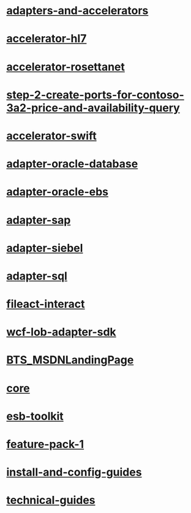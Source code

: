# [adapters-and-accelerators](adapters-and-accelerators\TOC.md)
# [accelerator-hl7](adapters-and-accelerators\accelerator-hl7\TOC.md)
# [accelerator-rosettanet](adapters-and-accelerators\accelerator-rosettanet\TOC.md)
# [step-2-create-ports-for-contoso-3a2-price-and-availability-query](adapters-and-accelerators\accelerator-rosettanet\step-2-create-ports-for-contoso-3a2-price-and-availability-query\TOC.md)
# [accelerator-swift](adapters-and-accelerators\accelerator-swift\TOC.md)
# [adapter-oracle-database](adapters-and-accelerators\adapter-oracle-database\TOC.md)
# [adapter-oracle-ebs](adapters-and-accelerators\adapter-oracle-ebs\TOC.md)
# [adapter-sap](adapters-and-accelerators\adapter-sap\TOC.md)
# [adapter-siebel](adapters-and-accelerators\adapter-siebel\TOC.md)
# [adapter-sql](adapters-and-accelerators\adapter-sql\TOC.md)
# [fileact-interact](adapters-and-accelerators\fileact-interact\TOC.md)
# [wcf-lob-adapter-sdk](adapters-and-accelerators\wcf-lob-adapter-sdk\TOC.md)
# [BTS_MSDNLandingPage](BTS_MSDNLandingPage\TOC.md)
# [core](core\TOC.md)
# [esb-toolkit](esb-toolkit\TOC.md)
# [feature-pack-1](feature-pack-1\TOC.md)
# [install-and-config-guides](install-and-config-guides\TOC.md)
# [technical-guides](technical-guides\TOC.md)